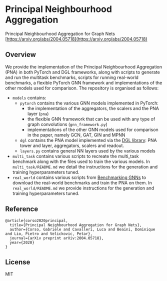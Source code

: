 # Principal Neighbourhood Aggregation

Principal Neighbourhood Aggregation for Graph Nets [https://arxiv.org/abs/2004.05718](https://arxiv.org/abs/2004.05718)

## Overview

We provide the implementation of the Principal Neighbourhood Aggregation (PNA) in both PyTorch and DGL frameworks, along with scripts to generate and run the multitask benchmarks, scripts for running real-world benchmarks, a flexible PyTorch GNN framework and implementations of the other models used for comparison. The repository is organised as follows:

- `models` contains:
  - `pytorch` contains the various GNN models implemented in PyTorch:
    - the implementation of the aggregators, the scalers and the PNA layer (`pna`)
    - the flexible GNN framework that can be used with any type of graph convolutions (`gnn_framework.py`)
    - implementations of the other GNN models used for comparison in the paper, namely GCN, GAT, GIN and MPNN
  - `dgl` contains the PNA model implemented via the [DGL library](https://www.dgl.ai/): PNA tower and layer, aggregators, scalers and readout.
  - `layers.py` contains general NN layers used by the various models
- `multi_task` contains various scripts to recreate the multi_task benchmark along with the files used to train the various models. In `multi_task/README.md` we detail the instructions for the generation and training hyperparameters tuned.
- `real_world` contains various scripts from [Benchmarking GNNs](https://github.com/graphdeeplearning/benchmarking-gnns) to download the real-world benchmarks and train the PNA on them. In `real_world/README.md` we provide instructions for the generation and training hyperparameters tuned.


## Reference
```
@article{corso2020principal,
  title={Principal Neighbourhood Aggregation for Graph Nets},
  author={Corso, Gabriele and Cavalleri, Luca and Beaini, Dominique and Lio, Pietro and Velickovic, Petar},
  journal={arXiv preprint arXiv:2004.05718},
  year={2020}
}
```

## License
MIT
